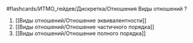 #flashcards/ИТМО_гейдев/Дискретка/Отношения
Виды отношений
?
1. [[Виды отношений/Отношение эквивалентности]]
2. [[Виды отношений/Отношение частичного порядка]]
3. [[Виды отношений/Отношение полного порядка]]
